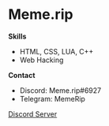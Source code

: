 # Meme.rip 


**Skills**

- HTML, CSS, LUA, C++
- Web Hacking

**Contact**

- Discord: Meme.rip#6927
- Telegram: MemeRip

<a href="https://discord.com/invite/CKQuGPqx8M">Discord Server</a>
